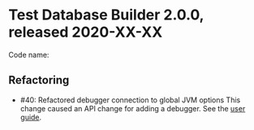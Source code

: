 # Test Database Builder 2.0.0, released 2020-XX-XX

Code name: 

## Refactoring

* #40: Refactored debugger connection to global JVM options
   This change caused an API change for adding a debugger. 
   See the [user guide](../user_guide/user_guide.md). 

